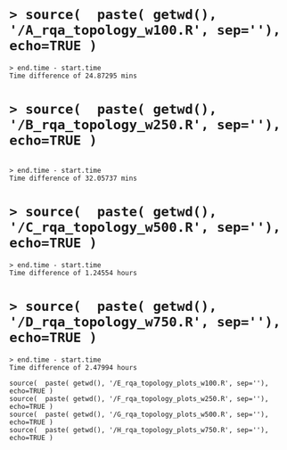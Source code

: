 


# `> source(  paste( getwd(), '/A_rqa_topology_w100.R', sep=''), echo=TRUE )`

```
> end.time - start.time
Time difference of 24.87295 mins
```


# `> source(  paste( getwd(), '/B_rqa_topology_w250.R', sep=''), echo=TRUE )`


```

> end.time - start.time
Time difference of 32.05737 mins
```



# `> source(  paste( getwd(), '/C_rqa_topology_w500.R', sep=''), echo=TRUE )`


```
> end.time - start.time
Time difference of 1.24554 hours
```

# `> source(  paste( getwd(), '/D_rqa_topology_w750.R', sep=''), echo=TRUE )`

```
> end.time - start.time
Time difference of 2.47994 hours
```







```
source(  paste( getwd(), '/E_rqa_topology_plots_w100.R', sep=''), echo=TRUE )
source(  paste( getwd(), '/F_rqa_topology_plots_w250.R', sep=''), echo=TRUE )
source(  paste( getwd(), '/G_rqa_topology_plots_w500.R', sep=''), echo=TRUE )
source(  paste( getwd(), '/H_rqa_topology_plots_w750.R', sep=''), echo=TRUE )

```








